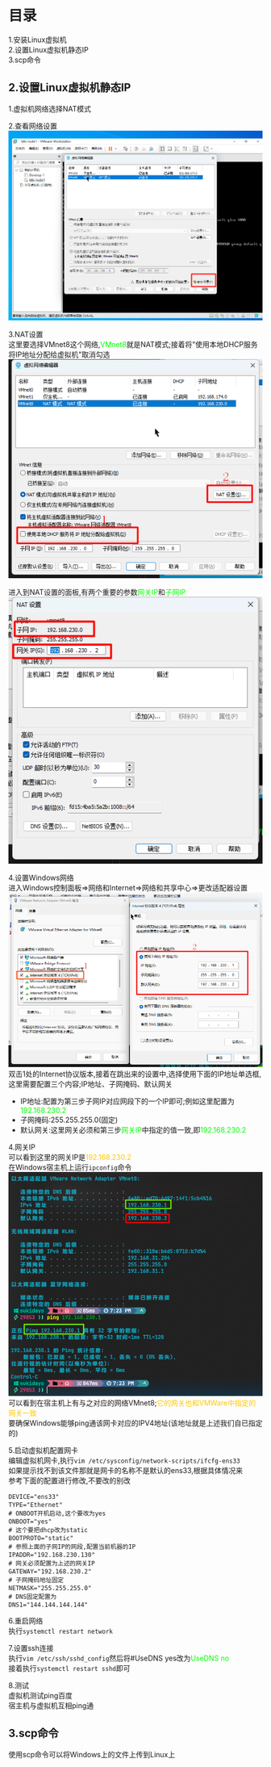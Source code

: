 # 目录 
1.安装Linux虚拟机  
2.设置Linux虚拟机静态IP  
3.scp命令  



## 2.设置Linux虚拟机静态IP  
1.虚拟机网络选择NAT模式  

2.查看网络设置  
![查看网络设置](resources/VMWare/1.png)  

3.NAT设置  
这里要选择VMnet8这个网络,<font color="#00FF00">VMnet8</font>就是NAT模式;接着将"使用本地DHCP服务将IP地址分配给虚拟机"取消勾选  
![网络设置](resources/VMWare/2.png)

进入到NAT设置的面板,有两个重要的参数<font color="#00FF00">网关IP</font>和<font color="#00FF00">子网IP</font>  
![NAT设置](resources/VMWare/3.png)  

4.设置Windows网络  
进入Windows控制面板=>网络和Internet=>网络和共享中心=>更改适配器设置
![Windows网络设置](resources/VMWare/6.png)  
双击1处的Internet协议版本,接着在跳出来的设置中,选择使用下面的IP地址单选框,这里需要配置三个内容;IP地址、子网掩码、默认网关  
* IP地址:配置为第三步子网IP对应网段下的一个IP即可;例如这里配置为<font color="#00FF00">192.168.230.2</font>  
* 子网掩码:255.255.255.0(固定)
* 默认网关:这里网关必须和第三步<font color="#00FF00">网关IP</font>中指定的值一致,即<font color="#00FF00">192.168.230.2</font>  


4.网关IP  
可以看到这里的网关IP是<font color="#FFC800">192.168.230.2</font>  
在Windows宿主机上运行`ipconfig`命令  
![宿主机](resources/VMWare/4.png)  
可以看到在宿主机上有与之对应的网络VMnet8;<font color="#FFC800">它的网关也和VMWare中指定的网关一致</font>  
要确保Windows能够ping通该网卡对应的IPV4地址(该地址就是上述我们自已指定的) 

5.启动虚拟机配置网卡  
编辑虚拟机网卡,执行`vim /etc/sysconfig/network-scripts/ifcfg-ens33`  
如果提示找不到该文件那就是网卡的名称不是默认的ens33,根据具体情况来  
参考下面的配置进行修改,不要改的别改  
```properties
DEVICE="ens33"
TYPE="Ethernet"
# ONBOOT开机启动,这个要改为yes
ONBOOT="yes"
# 这个要把dhcp改为static
BOOTPROTO="static"
# 参照上面的子网IP的网段,配置当前机器的IP
IPADDR="192.168.230.130"
# 网关必须配置为上述的网关IP
GATEWAY="192.168.230.2"
# 子网掩码地址固定
NETMASK="255.255.255.0"
# DNS固定配置为
DNS1="144.144.144.144"
```

6.重启网络  
执行`systemctl restart network`  

7.设置ssh连接  
执行`vim /etc/ssh/sshd_config`然后将#UseDNS yes改为<font color="#00FF00">UseDNS no</font>  
接着执行`systemctl restart sshd`即可  

8.测试  
虚拟机测试ping百度  
宿主机与虚拟机互相ping通  


## 3.scp命令  
使用scp命令可以将Windows上的文件上传到Linux上  
